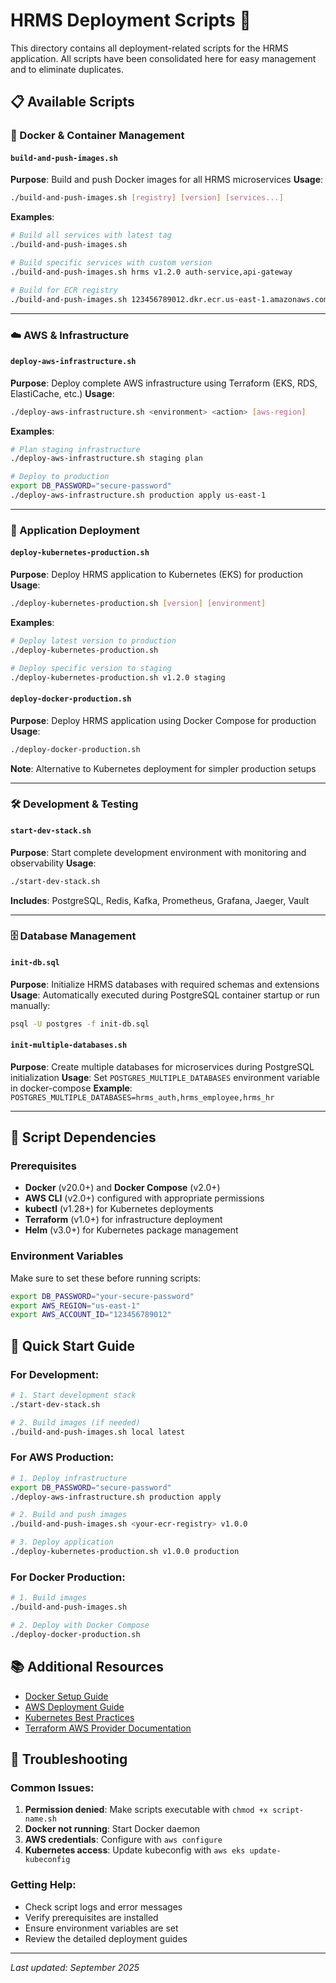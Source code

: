 # HRMS Deployment Scripts 📜

This directory contains all deployment-related scripts for the HRMS application. All scripts have been consolidated here for easy management and to eliminate duplicates.

## 📋 Available Scripts

### 🐳 Docker & Container Management

#### `build-and-push-images.sh`
**Purpose**: Build and push Docker images for all HRMS microservices
**Usage**: 
```bash
./build-and-push-images.sh [registry] [version] [services...]
```
**Examples**:
```bash
# Build all services with latest tag
./build-and-push-images.sh

# Build specific services with custom version
./build-and-push-images.sh hrms v1.2.0 auth-service,api-gateway

# Build for ECR registry
./build-and-push-images.sh 123456789012.dkr.ecr.us-east-1.amazonaws.com/hrms v1.0.0
```

---

### ☁️ AWS & Infrastructure

#### `deploy-aws-infrastructure.sh`
**Purpose**: Deploy complete AWS infrastructure using Terraform (EKS, RDS, ElastiCache, etc.)
**Usage**:
```bash
./deploy-aws-infrastructure.sh <environment> <action> [aws-region]
```
**Examples**:
```bash
# Plan staging infrastructure
./deploy-aws-infrastructure.sh staging plan

# Deploy to production
export DB_PASSWORD="secure-password"
./deploy-aws-infrastructure.sh production apply us-east-1
```

---

### 🚀 Application Deployment

#### `deploy-kubernetes-production.sh`
**Purpose**: Deploy HRMS application to Kubernetes (EKS) for production
**Usage**:
```bash
./deploy-kubernetes-production.sh [version] [environment]
```
**Examples**:
```bash
# Deploy latest version to production
./deploy-kubernetes-production.sh

# Deploy specific version to staging
./deploy-kubernetes-production.sh v1.2.0 staging
```

#### `deploy-docker-production.sh`
**Purpose**: Deploy HRMS application using Docker Compose for production
**Usage**:
```bash
./deploy-docker-production.sh
```
**Note**: Alternative to Kubernetes deployment for simpler production setups

---

### 🛠️ Development & Testing

#### `start-dev-stack.sh`
**Purpose**: Start complete development environment with monitoring and observability
**Usage**:
```bash
./start-dev-stack.sh
```
**Includes**: PostgreSQL, Redis, Kafka, Prometheus, Grafana, Jaeger, Vault

---

### 🗄️ Database Management

#### `init-db.sql`
**Purpose**: Initialize HRMS databases with required schemas and extensions
**Usage**: Automatically executed during PostgreSQL container startup or run manually:
```bash
psql -U postgres -f init-db.sql
```

#### `init-multiple-databases.sh`
**Purpose**: Create multiple databases for microservices during PostgreSQL initialization
**Usage**: Set `POSTGRES_MULTIPLE_DATABASES` environment variable in docker-compose
**Example**: `POSTGRES_MULTIPLE_DATABASES=hrms_auth,hrms_employee,hrms_hr`

---

## 🔧 Script Dependencies

### Prerequisites
- **Docker** (v20.0+) and **Docker Compose** (v2.0+)
- **AWS CLI** (v2.0+) configured with appropriate permissions
- **kubectl** (v1.28+) for Kubernetes deployments
- **Terraform** (v1.0+) for infrastructure deployment
- **Helm** (v3.0+) for Kubernetes package management

### Environment Variables
Make sure to set these before running scripts:
```bash
export DB_PASSWORD="your-secure-password"
export AWS_REGION="us-east-1"
export AWS_ACCOUNT_ID="123456789012"
```

## 🚀 Quick Start Guide

### For Development:
```bash
# 1. Start development stack
./start-dev-stack.sh

# 2. Build images (if needed)
./build-and-push-images.sh local latest
```

### For AWS Production:
```bash
# 1. Deploy infrastructure
export DB_PASSWORD="secure-password"
./deploy-aws-infrastructure.sh production apply

# 2. Build and push images
./build-and-push-images.sh <your-ecr-registry> v1.0.0

# 3. Deploy application
./deploy-kubernetes-production.sh v1.0.0 production
```

### For Docker Production:
```bash
# 1. Build images
./build-and-push-images.sh

# 2. Deploy with Docker Compose
./deploy-docker-production.sh
```

## 📚 Additional Resources

- [Docker Setup Guide](../docker-setup.md)
- [AWS Deployment Guide](../aws-deployment-guide.md)
- [Kubernetes Best Practices](https://kubernetes.io/docs/concepts/cluster-administration/manage-deployment/)
- [Terraform AWS Provider Documentation](https://registry.terraform.io/providers/hashicorp/aws/latest/docs)

## 🐛 Troubleshooting

### Common Issues:
1. **Permission denied**: Make scripts executable with `chmod +x script-name.sh`
2. **Docker not running**: Start Docker daemon
3. **AWS credentials**: Configure with `aws configure`
4. **Kubernetes access**: Update kubeconfig with `aws eks update-kubeconfig`

### Getting Help:
- Check script logs and error messages
- Verify prerequisites are installed
- Ensure environment variables are set
- Review the detailed deployment guides

---

*Last updated: September 2025*
